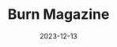 ---
title: Burn Magazine
link : https://www.burnmagazine.org/
date: 2023-12-13
tags: ["magazine"]
---